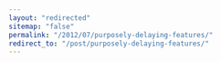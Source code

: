 ```yaml
---
layout: "redirected"
sitemap: "false"
permalink: "/2012/07/purposely-delaying-features/"
redirect_to: "/post/purposely-delaying-features/"
---
```




